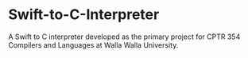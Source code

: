 # Swift-to-C-Interpreter
A Swift to C interpreter developed as the primary project for CPTR 354 Compilers and Languages at Walla Walla University. 
